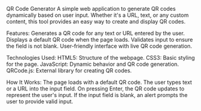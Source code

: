 QR Code Generator
A simple web application to generate QR codes dynamically based on user input. 
Whether it's a URL, text, or any custom content, this tool provides an easy way to create and display QR codes.

Features:
Generates a QR code for any text or URL entered by the user.
Displays a default QR code when the page loads.
Validates input to ensure the field is not blank.
User-friendly interface with live QR code generation.

Technologies Used:
HTML5: Structure of the webpage.
CSS3: Basic styling for the page.
JavaScript: Dynamic behavior and QR code generation.
QRCode.js: External library for creating QR codes.

How It Works:
The page loads with a default QR code.
The user types text or a URL into the input field.
On pressing Enter, the QR code updates to represent the user's input.
If the input field is blank, an alert prompts the user to provide valid input.
